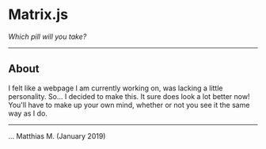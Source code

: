 # Matrix.js
_Which pill will you take?_

---

## About

I felt like a webpage I am currently working on, was lacking a little personality. So... I decided to make this. It sure does look a lot better now! You'll have to make up your own mind, whether or not you see it the same way as I do.

---

... Matthias M. (January 2019)